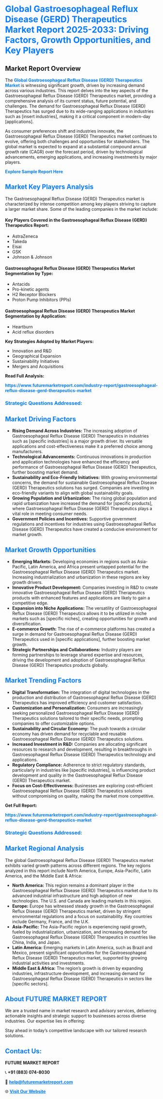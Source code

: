 <h1 style="color: #007BFF;">Global Gastroesophageal Reflux Disease (GERD) Therapeutics Market Report 2025-2033: Driving Factors, Growth Opportunities, and Key Players</h1>

<section id="overview">
<h2>Market Report Overview</h2>
<p>The <a href="https://www.futuremarketreport.com/industry-report/gastroesophageal-reflux-disease-gerd-therapeutics-market" style="color: #007BFF; text-decoration: none;"><strong>Global Gastroesophageal Reflux Disease (GERD) Therapeutics Market</strong></a> is witnessing significant growth, driven by increasing demand across various industries. This report delves into the key aspects of the Gastroesophageal Reflux Disease (GERD) Therapeutics market, providing a comprehensive analysis of its current status, future potential, and challenges. The demand for Gastroesophageal Reflux Disease (GERD) Therapeutics has surged due to its wide-ranging applications in industries such as [insert industries], making it a critical component in modern-day [applications].</p>
<p>As consumer preferences shift and industries innovate, the Gastroesophageal Reflux Disease (GERD) Therapeutics market continues to evolve, offering both challenges and opportunities for stakeholders. The global market is expected to expand at a substantial compound annual growth rate (CAGR) over the forecast period, driven by technological advancements, emerging applications, and increasing investments by major players.</p>
</section>

<section id="overview">
<p><a href="https://www.futuremarketreport.com/request-sample/reportId=82665" style="color: #007BFF; text-decoration: none;"><strong>Explore Sample Report Here</strong></a></p>
</section>

<section id="key-players">
<h2 style="color: #007BFF;">Market Key Players Analysis</h2>
<p>The Gastroesophageal Reflux Disease (GERD) Therapeutics market is characterized by intense competition among key players striving to capture a larger market share. Some of the leading companies in the market include:</p>
<h4>Key Players Covered in the Gastroesophageal Reflux Disease (GERD) Therapeutics Report:</h4>
<ul><li>AstraZeneca</li><li>Takeda</li><li>Eisai</li><li>GSK</li><li>Johnson &amp; Johnson</li></ul>
<h4>Gastroesophageal Reflux Disease (GERD) Therapeutics Market Segmentation by Type:</h4>
<ul><li>Antacids</li><li>Pro-kinetic agents</li><li>H2 Receptor Blockers</li><li>Proton Pump Inhibitors (PPIs)</li></ul>

<h4>Gastroesophageal Reflux Disease (GERD) Therapeutics Market Segmentation by Application:</h4>
<ul><li>Heartburn</li><li>Acid reflux disorders</li></ul>
<p><strong>Key Strategies Adopted by Market Players:</strong></p>
<ul>
<li>Innovation and R&D</li>
<li>Geographical Expansion</li>
<li>Sustainability Initiatives</li>
<li>Mergers and Acquisitions</li>
</ul>
</section>

<section>
<p><strong>Read Full Analysis: </strong></p><a href="https://www.futuremarketreport.com/industry-report/gastroesophageal-reflux-disease-gerd-therapeutics-market" style="color: #007BFF; text-decoration: none;"><strong>https://www.futuremarketreport.com/industry-report/gastroesophageal-reflux-disease-gerd-therapeutics-market</strong></a>
<h3 style="color: #007BFF;">Strategic Questions Addressed:</h3>
</section>

<section id="driving-factors">
<h2 style="color: #007BFF;">Market Driving Factors</h2>
<ul>
<li><strong>Rising Demand Across Industries:</strong> The increasing adoption of Gastroesophageal Reflux Disease (GERD) Therapeutics in industries such as [specific industries] is a major growth driver. Its versatile applications and cost-effectiveness make it a preferred choice among manufacturers.</li>
<li><strong>Technological Advancements:</strong> Continuous innovations in production and application technologies have enhanced the efficiency and performance of Gastroesophageal Reflux Disease (GERD) Therapeutics, further boosting market demand.</li>
<li><strong>Sustainability and Eco-Friendly Initiatives:</strong> With growing environmental concerns, the demand for sustainable Gastroesophageal Reflux Disease (GERD) Therapeutics solutions has surged. Companies are investing in eco-friendly variants to align with global sustainability goals.</li>
<li><strong>Growing Population and Urbanization:</strong> The rising global population and rapid urbanization have increased the demand for [specific products], where Gastroesophageal Reflux Disease (GERD) Therapeutics plays a vital role in meeting consumer needs.</li>
<li><strong>Government Policies and Incentives:</strong> Supportive government regulations and incentives for industries using Gastroesophageal Reflux Disease (GERD) Therapeutics have created a conducive environment for market growth.</li>
</ul>
</section>

<section id="growth-opportunities">
<h2 style="color: #007BFF;">Market Growth Opportunities</h2>
<ul>
<li><strong>Emerging Markets:</strong> Developing economies in regions such as Asia-Pacific, Latin America, and Africa present untapped potential for the Gastroesophageal Reflux Disease (GERD) Therapeutics market. Increasing industrialization and urbanization in these regions are key growth drivers.</li>
<li><strong>Innovative Product Development:</strong> Companies investing in R&D to create innovative Gastroesophageal Reflux Disease (GERD) Therapeutics products with enhanced features and applications are likely to gain a competitive edge.</li>
<li><strong>Expansion into Niche Applications:</strong> The versatility of Gastroesophageal Reflux Disease (GERD) Therapeutics allows it to be utilized in niche markets such as [specific niches], creating opportunities for growth and diversification.</li>
<li><strong>E-commerce Growth:</strong> The rise of e-commerce platforms has created a surge in demand for Gastroesophageal Reflux Disease (GERD) Therapeutics used in [specific applications], further boosting market growth.</li>
<li><strong>Strategic Partnerships and Collaborations:</strong> Industry players are forming partnerships to leverage shared expertise and resources, driving the development and adoption of Gastroesophageal Reflux Disease (GERD) Therapeutics products globally.</li>
</ul>
</section>

<section id="trending-factors">
<h2 style="color: #007BFF;">Market Trending Factors</h2>
<ul>
<li><strong>Digital Transformation:</strong> The integration of digital technologies in the production and distribution of Gastroesophageal Reflux Disease (GERD) Therapeutics has improved efficiency and customer satisfaction.</li>
<li><strong>Customization and Personalization:</strong> Consumers are increasingly seeking personalized Gastroesophageal Reflux Disease (GERD) Therapeutics solutions tailored to their specific needs, prompting companies to offer customizable options.</li>
<li><strong>Sustainability and Circular Economy:</strong> The push towards a circular economy has driven demand for recyclable and reusable Gastroesophageal Reflux Disease (GERD) Therapeutics solutions.</li>
<li><strong>Increased Investment in R&D:</strong> Companies are allocating significant resources to research and development, resulting in breakthroughs in Gastroesophageal Reflux Disease (GERD) Therapeutics technology and applications.</li>
<li><strong>Regulatory Compliance:</strong> Adherence to strict regulatory standards, particularly in industries like [specific industries], is influencing product development and quality in the Gastroesophageal Reflux Disease (GERD) Therapeutics market.</li>
<li><strong>Focus on Cost-Effectiveness:</strong> Businesses are exploring cost-efficient Gastroesophageal Reflux Disease (GERD) Therapeutics solutions without compromising on quality, making the market more competitive.</li>
</ul>
</section>

<section>
<p><strong>Get Full Report: </strong></p><a href="https://www.futuremarketreport.com/industry-report/gastroesophageal-reflux-disease-gerd-therapeutics-market" style="color: #007BFF; text-decoration: none;"><strong>https://www.futuremarketreport.com/industry-report/gastroesophageal-reflux-disease-gerd-therapeutics-market</strong></a>
<h3 style="color: #007BFF;">Strategic Questions Addressed:</h3>
</section>


<section id="regional-analysis">
<h2 style="color: #007BFF;">Market Regional Analysis</h2>
<p>The global Gastroesophageal Reflux Disease (GERD) Therapeutics market exhibits varied growth patterns across different regions. The key regions analyzed in this report include North America, Europe, Asia-Pacific, Latin America, and the Middle East & Africa:</p>
<ul>
<li><strong>North America:</strong> This region remains a dominant player in the Gastroesophageal Reflux Disease (GERD) Therapeutics market due to its advanced industrial infrastructure and high adoption of new technologies. The U.S. and Canada are leading markets in this region.</li>
<li><strong>Europe:</strong> Europe has witnessed steady growth in the Gastroesophageal Reflux Disease (GERD) Therapeutics market, driven by stringent environmental regulations and a focus on sustainability. Key countries include Germany, France, and the U.K.</li>
<li><strong>Asia-Pacific:</strong> The Asia-Pacific region is experiencing rapid growth, fueled by industrialization, urbanization, and increasing demand for Gastroesophageal Reflux Disease (GERD) Therapeutics in countries like China, India, and Japan.</li>
<li><strong>Latin America:</strong> Emerging markets in Latin America, such as Brazil and Mexico, present significant opportunities for the Gastroesophageal Reflux Disease (GERD) Therapeutics market, supported by growing industrial activities and investments.</li>
<li><strong>Middle East & Africa:</strong> The region’s growth is driven by expanding industries, infrastructure development, and increasing demand for Gastroesophageal Reflux Disease (GERD) Therapeutics in sectors like [specific sectors].</li>
</ul>
</section>

<footer>
<h2 style="color: #007BFF;">About FUTURE MARKET REPORT</h2>
<p>We are a trusted name in market research and advisory services, delivering actionable insights and strategic support to businesses across diverse industries. Our expertise lies in offering:</p>

<p>Stay ahead in today’s competitive landscape with our tailored research solutions.</p>

<h2 style="color: #007BFF;">Contact Us:</h2>
<p><strong>FUTURE MARKET REPORT</strong></p>
<p>📞 <strong>+91 (883) 074-8030</strong></p>
<p>📧 <strong><a href="mailto:help@futuremarketreport.com" style="color: #007BFF;">help@futuremarketreport.com</a></strong></p>
<p>🌐 <strong><a href="https://www.futuremarketreport.com/" style="color: #007BFF;">Visit Our Website</a></strong></p>
</footer>